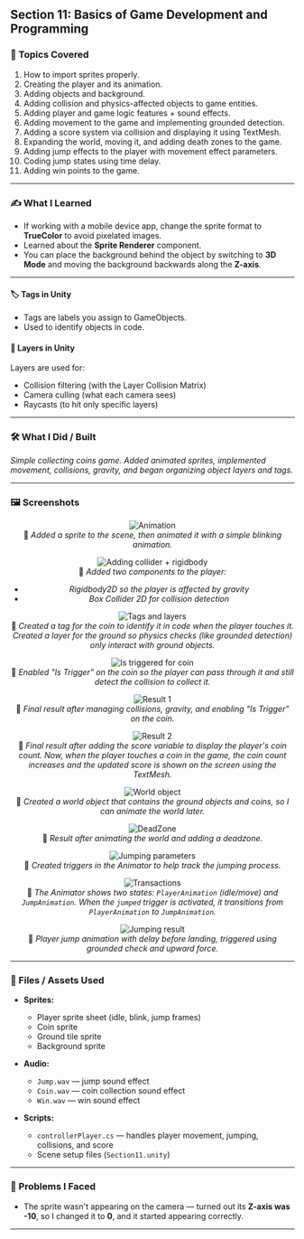 ## Section 11: Basics of Game Development and Programming

### 📌 Topics Covered  
1. How to import sprites properly.  
2. Creating the player and its animation.  
3. Adding objects and background.  
4. Adding collision and physics-affected objects to game entities.  
5. Adding player and game logic features + sound effects.  
6. Adding movement to the game and implementing grounded detection.  
7. Adding a score system via collision and displaying it using TextMesh.  
8. Expanding the world, moving it, and adding death zones to the game.  
9. Adding jump effects to the player with movement effect parameters.  
10. Coding jump states using time delay.  
11. Adding win points to the game.

---

### ✍️ What I Learned

- If working with a mobile device app, change the sprite format to **TrueColor** to avoid pixelated images.  
- Learned about the **Sprite Renderer** component.  
- You can place the background behind the object by switching to **3D Mode** and moving the background backwards along the **Z-axis**.

---

#### 🏷️ Tags in Unity
- Tags are labels you assign to GameObjects.  
- Used to identify objects in code.

#### 🧅 Layers in Unity
Layers are used for:
- Collision filtering (with the Layer Collision Matrix)  
- Camera culling (what each camera sees)  
- Raycasts (to hit only specific layers)

---

### 🛠️ What I Did / Built  
*Simple collecting coins game. Added animated sprites, implemented movement, collisions, gravity, and began organizing object layers and tags.*

---

### 🖼️ Screenshots  

<div align="center">

![Animation](https://i.imgur.com/PaI7Wm6.gif)  
📌 *Added a sprite to the scene, then animated it with a simple blinking animation.*

![Adding collider + rigidbody](https://i.imgur.com/49wK3Rs.png)  
📌 *Added two components to the player:*  
- *Rigidbody2D so the player is affected by gravity*  
- *Box Collider 2D for collision detection*

![Tags and layers](https://i.imgur.com/G7B4ocf.png)  
📌 *Created a tag for the coin to identify it in code when the player touches it.*  
*Created a layer for the ground so physics checks (like grounded detection) only interact with ground objects.*

![Is triggered for coin](https://i.imgur.com/YJ81LUO.png)  
📌 *Enabled "Is Trigger" on the coin so the player can pass through it and still detect the collision to collect it.*

![Result 1](https://i.imgur.com/0wIBDz4.gif)  
📌 *Final result after managing collisions, gravity, and enabling "Is Trigger" on the coin.*

![Result 2](https://i.imgur.com/0wIBDz4.gif)  
📌 *Final result after adding the score variable to display the player's coin count. Now, when the player touches a coin in the game, the coin count increases and the updated score is shown on the screen using the TextMesh.*

![World object](https://i.imgur.com/6Tq2zsV.png)  
📌 *Created a world object that contains the ground objects and coins, so I can animate the world later.*

![DeadZone](https://i.imgur.com/9271WYM.gif)  
📌 *Result after animating the world and adding a deadzone.*

![Jumping parameters](https://i.imgur.com/CiTIClv.png)  
📌 *Created triggers in the Animator to help track the jumping process.*

![Transactions](https://i.imgur.com/IkaBjd6.png)  
📌 *The Animator shows two states: `PlayerAnimation` (idle/move) and `JumpAnimation`. When the `jumped` trigger is activated, it transitions from `PlayerAnimation` to `JumpAnimation`.*

![Jumping result](https://i.imgur.com/ofpAEcv.gif)  
📌 *Player jump animation with delay before landing, triggered using grounded check and upward force.*

</div>

---

### 📁 Files / Assets Used  
- **Sprites:**
  - Player sprite sheet (idle, blink, jump frames)  
  - Coin sprite  
  - Ground tile sprite  
  - Background sprite  

- **Audio:**
  - `Jump.wav` — jump sound effect  
  - `Coin.wav` — coin collection sound effect  
  - `Win.wav` — win sound effect  

- **Scripts:**
  - `controllerPlayer.cs` — handles player movement, jumping, collisions, and score  
  - Scene setup files (`Section11.unity`)

---

### 🧪 Problems I Faced  
- The sprite wasn't appearing on the camera — turned out its **Z-axis was -10**, so I changed it to **0**, and it started appearing correctly.

---
